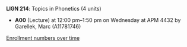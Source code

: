 **LIGN 214**: Topics in Phonetics (4 units)

- **A00** (Lecture) at 12:00 pm–1:50 pm on Wednesday at APM 4432 by Garellek, Marc (A11781746)

[Enrollment numbers over time](./LIGN214.tsv)
